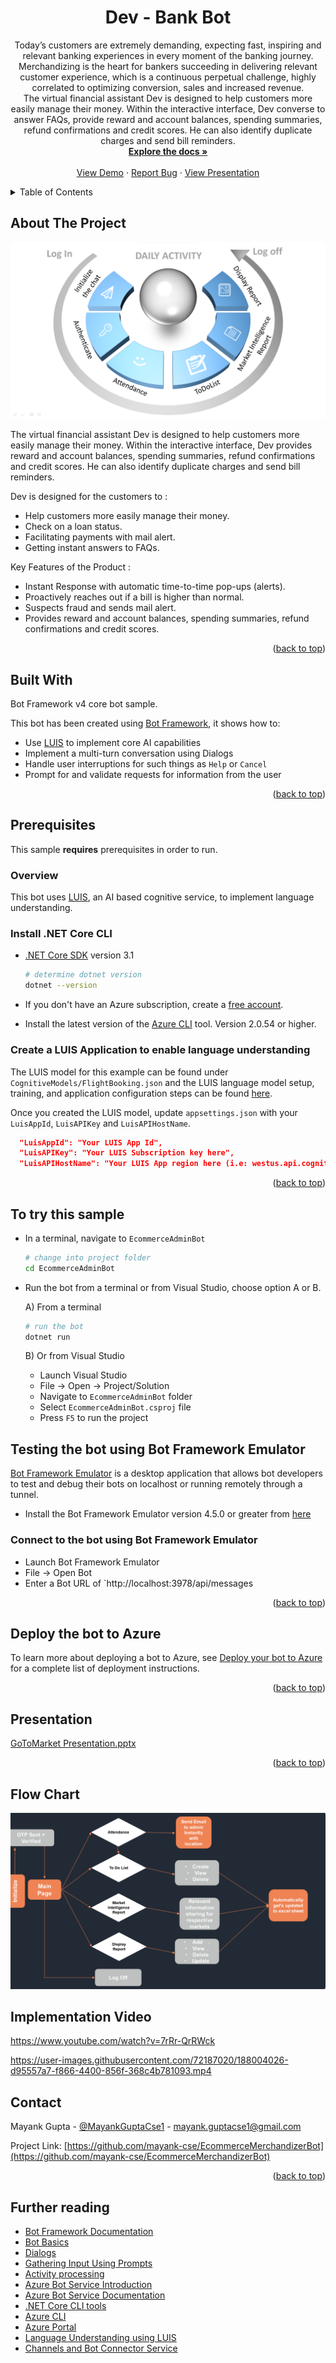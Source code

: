 <!-- #Dev - Bank Bot -->
<h1 align="center">Dev - Bank Bot</h1>

  <p align="center">
    Today’s customers are extremely demanding, expecting fast, inspiring and relevant banking experiences in every moment of the banking journey. Merchandizing is the heart for bankers succeeding in delivering relevant customer experience, which is a continuous perpetual challenge, highly correlated to optimizing conversion, sales and increased revenue.
 <br>
 The virtual financial assistant Dev is designed to help customers more easily manage their money. Within the interactive interface, Dev converse to answer FAQs, provide reward and account balances, spending summaries, refund confirmations and credit scores. He can also identify duplicate charges and send bill reminders.
    <br />
    <a href="https://github.com/mayank-cse/BOB-Bank-Bot"><strong>Explore the docs »</strong></a>
    <br />
    <br />
    <a href="https://www.youtube.com/watch?v=7rRr-QrRWckhttps">View Demo</a>
    ·
    <a href="https://github.com/mayank-cse/BOB-Bank-Bot/issues">Report Bug</a>
    ·
    <a href="https://docs.google.com/presentation/d/15G2gJ_l0Yf6BbbnAvDusuyo-6oca0zkx/edit?usp=sharing&ouid=110656000818841743215&rtpof=true&sd=true">View Presentation</a>
  </p>
</div>

<!-- TABLE OF CONTENTS -->
<details>
  <summary>Table of Contents</summary>
  <ol>
    <li>
      <a href="#about-the-project">About The Project</a>
      <ul>
        <li><a href="#built-with">Built With</a></li>
      </ul>
    </li>
    <li>
      <a href="#prerequisites">Getting Started</a>
      <ul>
        <li><a href="#prerequisites">Prerequisites</a></li>
        <li><a href="#overview">Overview</a></li>
        <li><a href="#install-net-core-cli">Installation</a></li>
        <li><a href="#create-a-luis-application-to-enable-language-understanding">Enable LUIS</a></li>
      </ul>
    </li>
    <li><a href="#to-try-this-sample">Try This Sample</a></li>
    <li><a href="#testing-the-bot-using-bot-framework-emulator">Emulator Testing</a></li>
    <li><a href="#deploy-the-bot-to-azure">Deploying</a></li>
    <li><a href="#implementation-video">Implementation</a></li>
    <li><a href="#flow-chart">Flow Chart</a></li>
    <li><a href="#presentation">Presentation</a></li>
    <li><a href="#contact">Contact</a></li>
    <li><a href="#further-reading">Further Reading</a></li>
  </ol>
</details>


<!-- ABOUT THE PROJECT -->
## About The Project

![App Screenshot](https://github.com/mayank-cse/EcommerceMerchandizerBot/blob/main/Assets/images/Bot%20Features%20-%20Merchandisers%20Daily%20Task.png)

The virtual financial assistant Dev is designed to help customers more easily manage their money. Within the interactive interface, Dev provides reward and account balances, spending summaries, refund confirmations and credit scores. He can also identify duplicate charges and send bill reminders. 

Dev is designed for the customers to :
* Help customers more easily manage their money.
* Check on a loan status.
* Facilitating payments with mail alert. 
* Getting instant answers to FAQs.

Key Features of the Product :
* Instant Response with automatic time-to-time pop-ups (alerts).
* Proactively reaches out if a bill is higher than normal.
* Suspects fraud and sends mail alert.
* Provides reward and account balances, spending summaries, refund confirmations and credit scores. 
<!-- * Automating Business Operations for visible efficiency gains due to fast communication. -->

<p align="right">(<a href="#Dev-Bank-Bot">back to top</a>)</p>

## Built With
Bot Framework v4 core bot sample.

This bot has been created using [Bot Framework](https://dev.botframework.com), it shows how to:

- Use [LUIS](https://www.luis.ai) to implement core AI capabilities
- Implement a multi-turn conversation using Dialogs
- Handle user interruptions for such things as `Help` or `Cancel`
- Prompt for and validate requests for information from the user

<p align="right">(<a href="#ecommercemerchandizerbot">back to top</a>)</p>

## Prerequisites

This sample **requires** prerequisites in order to run.

### Overview

This bot uses [LUIS](https://www.luis.ai), an AI based cognitive service, to implement language understanding.

### Install .NET Core CLI

- [.NET Core SDK](https://dotnet.microsoft.com/download) version 3.1

  ```bash
  # determine dotnet version
  dotnet --version
  ```

- If you don't have an Azure subscription, create a [free account](https://azure.microsoft.com/free/).
- Install the latest version of the [Azure CLI](https://docs.microsoft.com/cli/azure/install-azure-cli?view=azure-cli-latest) tool. Version 2.0.54 or higher.

### Create a LUIS Application to enable language understanding

The LUIS model for this example can be found under `CognitiveModels/FlightBooking.json` and the LUIS language model setup, training, and application configuration steps can be found [here](https://docs.microsoft.com/en-us/azure/bot-service/bot-builder-howto-v4-luis?view=azure-bot-service-4.0&tabs=cs).

Once you created the LUIS model, update `appsettings.json` with your `LuisAppId`, `LuisAPIKey` and `LuisAPIHostName`.

```json
  "LuisAppId": "Your LUIS App Id",
  "LuisAPIKey": "Your LUIS Subscription key here",
  "LuisAPIHostName": "Your LUIS App region here (i.e: westus.api.cognitive.microsoft.com)"
```
<p align="right">(<a href="#BOB-Bank-Bot">back to top</a>)</p>

## To try this sample

- In a terminal, navigate to `EcommerceAdminBot`

    ```bash
    # change into project folder
    cd EcommerceAdminBot
    ```

- Run the bot from a terminal or from Visual Studio, choose option A or B.

  A) From a terminal

  ```bash
  # run the bot
  dotnet run
  ```

  B) Or from Visual Studio

  - Launch Visual Studio
  - File -> Open -> Project/Solution
  - Navigate to `EcommerceAdminBot` folder
  - Select `EcommerceAdminBot.csproj` file
  - Press `F5` to run the project

## Testing the bot using Bot Framework Emulator

[Bot Framework Emulator](https://github.com/microsoft/botframework-emulator) is a desktop application that allows bot developers to test and debug their bots on localhost or running remotely through a tunnel.

- Install the Bot Framework Emulator version 4.5.0 or greater from [here](https://github.com/Microsoft/BotFramework-Emulator/releases)

### Connect to the bot using Bot Framework Emulator

- Launch Bot Framework Emulator
- File -> Open Bot
- Enter a Bot URL of `http://localhost:3978/api/messages

<p align="right">(<a href="#BOB-Bank-Bot">back to top</a>)</p>

## Deploy the bot to Azure

To learn more about deploying a bot to Azure, see [Deploy your bot to Azure](https://aka.ms/azuredeployment) for a complete list of deployment instructions.
<p align="right">(<a href="BOB-Bank-Bot">back to top</a>)</p>

## Presentation
<!-- [Presentation](https://docs.google.com/presentation/d/15G2gJ_l0Yf6BbbnAvDusuyo-6oca0zkx/edit?usp=sharing&ouid=110656000818841743215&rtpof=true&sd=true) -->
[GoToMarket Presentation.pptx](https://github.com/mayank-cse/EcommerceMerchandizerBot/files/9400239/GoToMarket.Presentation.pptx)
<p align="right">(<a href="#BOB-Bank-Bot">back to top</a>)</p>


## Flow Chart
![Flow Chart](https://github.com/mayank-cse/EcommerceMerchandizerBot/blob/main/Assets/images/Flow%20Chart.png)



## Implementation Video

https://www.youtube.com/watch?v=7rRr-QrRWck

https://user-images.githubusercontent.com/72187020/188004026-d95557a7-f866-4400-856f-368c4b781093.mp4

<!-- CONTACT -->
## Contact

Mayank Gupta - [@MayankGuptaCse1](https://twitter.com/MayankGuptacse1) - mayank.guptacse1@gmail.com

Project Link: [https://github.com/mayank-cse/EcommerceMerchandizerBot](https://github.com/mayank-cse/EcommerceMerchandizerBot)

<p align="right">(<a href="#ecommercemerchandizerbot">back to top</a>)</p>


## Further reading

- [Bot Framework Documentation](https://docs.botframework.com)
- [Bot Basics](https://docs.microsoft.com/azure/bot-service/bot-builder-basics?view=azure-bot-service-4.0)
- [Dialogs](https://docs.microsoft.com/en-us/azure/bot-service/bot-builder-concept-dialog?view=azure-bot-service-4.0)
- [Gathering Input Using Prompts](https://docs.microsoft.com/en-us/azure/bot-service/bot-builder-prompts?view=azure-bot-service-4.0&tabs=csharp)
- [Activity processing](https://docs.microsoft.com/en-us/azure/bot-service/bot-builder-concept-activity-processing?view=azure-bot-service-4.0)
- [Azure Bot Service Introduction](https://docs.microsoft.com/azure/bot-service/bot-service-overview-introduction?view=azure-bot-service-4.0)
- [Azure Bot Service Documentation](https://docs.microsoft.com/azure/bot-service/?view=azure-bot-service-4.0)
- [.NET Core CLI tools](https://docs.microsoft.com/en-us/dotnet/core/tools/?tabs=netcore2x)
- [Azure CLI](https://docs.microsoft.com/cli/azure/?view=azure-cli-latest)
- [Azure Portal](https://portal.azure.com)
- [Language Understanding using LUIS](https://docs.microsoft.com/en-us/azure/cognitive-services/luis/)
- [Channels and Bot Connector Service](https://docs.microsoft.com/en-us/azure/bot-service/bot-concepts?view=azure-bot-service-4.0)
